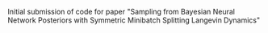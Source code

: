 Initial submission of code for paper "Sampling from Bayesian Neural Network Posteriors with Symmetric Minibatch Splitting Langevin Dynamics"
 
